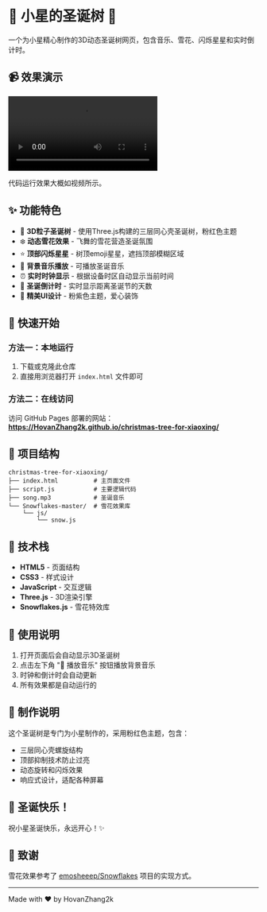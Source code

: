 # 🌟 小星的圣诞树 🌟

一个为小星精心制作的3D动态圣诞树网页，包含音乐、雪花、闪烁星星和实时倒计时。

## 📹 效果演示

![Demo Video](demo.mp4)

代码运行效果大概如视频所示。

## ✨ 功能特色

- 🎄 **3D粒子圣诞树** - 使用Three.js构建的三层同心壳圣诞树，粉红色主题
- ❄️ **动态雪花效果** - 飞舞的雪花营造圣诞氛围
- ⭐ **顶部闪烁星星** - 树顶emoji星星，遮挡顶部模糊区域
- 🎵 **背景音乐播放** - 可播放圣诞音乐
- ⏰ **实时时钟显示** - 根据设备时区自动显示当前时间
- 📅 **圣诞倒计时** - 实时显示距离圣诞节的天数
- 🎨 **精美UI设计** - 粉紫色主题，爱心装饰

## 🚀 快速开始

### 方法一：本地运行

1. 下载或克隆此仓库
2. 直接用浏览器打开 `index.html` 文件即可

### 方法二：在线访问

访问 GitHub Pages 部署的网站：
**https://HovanZhang2k.github.io/christmas-tree-for-xiaoxing/**

## 📂 项目结构

```
christmas-tree-for-xiaoxing/
├── index.html          # 主页面文件
├── script.js           # 主要逻辑代码
├── song.mp3            # 圣诞音乐
└── Snowflakes-master/  # 雪花效果库
    └── js/
        └── snow.js
```

## 🎨 技术栈

- **HTML5** - 页面结构
- **CSS3** - 样式设计
- **JavaScript** - 交互逻辑
- **Three.js** - 3D渲染引擎
- **Snowflakes.js** - 雪花特效库

## 🎵 使用说明

1. 打开页面后会自动显示3D圣诞树
2. 点击左下角 "🎵 播放音乐" 按钮播放背景音乐
3. 时钟和倒计时会自动更新
4. 所有效果都是自动运行的

## 💝 制作说明

这个圣诞树是专门为小星制作的，采用粉红色主题，包含：
- 三层同心壳螺旋结构
- 顶部抑制技术防止过亮
- 动态旋转和闪烁效果
- 响应式设计，适配各种屏幕

## 🎄 圣诞快乐！

祝小星圣诞快乐，永远开心！✨

## 🙏 致谢

雪花效果参考了 [emosheeep/Snowflakes](https://github.com/emosheeep/Snowflakes) 项目的实现方式。

---
Made with ❤️ by HovanZhang2k
